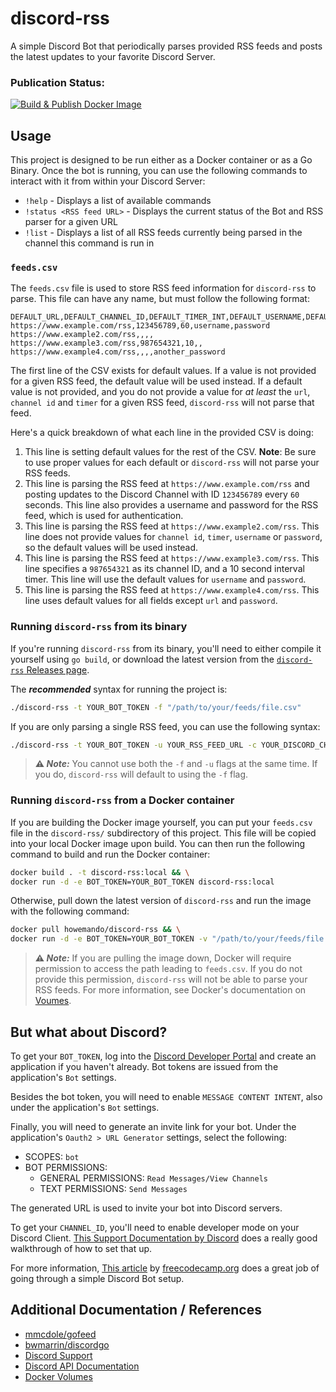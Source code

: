 # discord-rss
A simple Discord Bot that periodically parses provided RSS feeds and posts the latest updates to your favorite Discord Server.

### Publication Status:
[![Build & Publish Docker Image](https://github.com/jacob-card-howe/discord-rss/actions/workflows/publish-docker.yaml/badge.svg)](https://github.com/jacob-card-howe/discord-rss/actions/workflows/publish-docker.yaml)

## Usage
This project is designed to be run either as a Docker container or as a Go Binary. Once the bot is running, you can use the following commands to interact with it from within your Discord Server:

* `!help` - Displays a list of available commands
* `!status <RSS feed URL>` - Displays the current status of the Bot and RSS parser for a given URL
* `!list` - Displays a list of all RSS feeds currently being parsed in the channel this command is run in

### `feeds.csv`
The `feeds.csv` file is used to store RSS feed information for `discord-rss` to parse. This file can have any name, but must follow the following format:
```csv
DEFAULT_URL,DEFAULT_CHANNEL_ID,DEFAULT_TIMER_INT,DEFAULT_USERNAME,DEFAULT_PASSWORD
https://www.example.com/rss,123456789,60,username,password
https://www.example2.com/rss,,,,
https://www.example3.com/rss,987654321,10,,
https://www.example4.com/rss,,,,another_password
```
The first line of the CSV exists for default values. If a value is not provided for a given RSS feed, the default value will be used instead. If a default value is not provided, and you do not provide a value for _at least_ the `url`, `channel id` and `timer` for a given RSS feed, `discord-rss` will not parse that feed.

Here's a quick breakdown of what each line in the provided CSV is doing:
1. This line is setting default values for the rest of the CSV. **Note**: Be sure to use proper values for each default or `discord-rss` will not parse your RSS feeds.
1. This line is parsing the RSS feed at `https://www.example.com/rss` and posting updates to the Discord Channel with ID `123456789` every `60` seconds. This line also provides a username and password for the RSS feed, which is used for authentication.
1. This line is parsing the RSS feed at `https://www.example2.com/rss`. This line does not provide values for `channel id`, `timer`, `username` or `password`, so the default values will be used instead.
1. This line is parsing the RSS feed at `https://www.example3.com/rss`. This line specifies a `987654321` as its channel ID, and a 10 second interval timer. This line will use the default values for `username` and `password`.
1. This line is parsing the RSS feed at `https://www.example4.com/rss`. This line uses default values for all fields except `url` and `password`.

### Running `discord-rss` from its binary
If you're running `discord-rss` from its binary, you'll need to either compile it yourself using `go build`, or download the latest version from the [`discord-rss` Releases page](https://github.com/jacob-card-howe/discord-rss/releases).

The ***recommended*** syntax for running the project is:
```sh
./discord-rss -t YOUR_BOT_TOKEN -f "/path/to/your/feeds/file.csv"
```

If you are only parsing a single RSS feed, you can use the following syntax:
```sh
./discord-rss -t YOUR_BOT_TOKEN -u YOUR_RSS_FEED_URL -c YOUR_DISCORD_CHANNEL_ID -timer INTEGER_VALUE -user YOUR_USERNAME -pass YOUR_PASSWORD
```
> **⚠️ _Note:_** You cannot use both the `-f` and `-u` flags at the same time. If you do, `discord-rss` will default to using the `-f` flag.

### Running `discord-rss` from a Docker container
If you are building the Docker image yourself, you can put your `feeds.csv` file in the `discord-rss/` subdirectory of this project. This file will be copied into your local Docker image upon build. You can then run the following command to build and run the Docker container:
```sh
docker build . -t discord-rss:local && \
docker run -d -e BOT_TOKEN=YOUR_BOT_TOKEN discord-rss:local
```

Otherwise, pull down the latest version of `discord-rss` and run the image with the following command:
```sh
docker pull howemando/discord-rss && \
docker run -d -e BOT_TOKEN=YOUR_BOT_TOKEN -v "/path/to/your/feeds/file.csv:/app/feeds.csv" howemando/discord-rss:latest
```

> **⚠️ _Note:_** If you are pulling the image down, Docker will require permission to access the path leading to `feeds.csv`. If you do not provide this permission, `discord-rss` will not be able to parse your RSS feeds. For more information, see Docker's documentation on [Voumes](https://docs.docker.com/storage/volumes/).

## But what about Discord?
To get your `BOT_TOKEN`, log into the [Discord Developer Portal](https://discord.com/developers/applications/) and create an application if you haven't already. Bot tokens are issued from the application's `Bot` settings.

Besides the bot token, you will need to enable `MESSAGE CONTENT INTENT`, also under the application's `Bot` settings.

Finally, you will need to generate an invite link for your bot. Under the application's `Oauth2 > URL Generator` settings, select the following:
  - SCOPES: `bot`
  - BOT PERMISSIONS:
    - GENERAL PERMISSIONS: `Read Messages/View Channels`
    - TEXT PERMISSIONS: `Send Messages`

The generated URL is used to invite your bot into Discord servers.

To get your `CHANNEL_ID`, you'll need to enable developer mode on your Discord Client. [This Support Documentation by Discord](https://support.discord.com/hc/en-us/articles/206346498-Where-can-I-find-my-User-Server-Message-ID-) does a really good walkthrough of how to set that up.

For more information, [This article](https://www.freecodecamp.org/news/create-a-discord-bot-with-python/) by [freecodecamp.org](https://www.freecodecamp.org) does a great job of going through a simple Discord Bot setup.

## Additional Documentation / References
* [mmcdole/gofeed](https://github.com/mmcdole/gofeed)
* [bwmarrin/discordgo](https://github.com/bwmarrin/discordgo)
* [Discord Support](https://support.discord.com/hc/en-us)
* [Discord API Documentation](https://discord.com/developers/docs/intro)
* [Docker Volumes](https://docs.docker.com/storage/volumes/)
